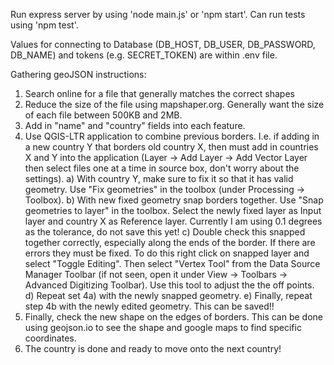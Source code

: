 Run express server by using 'node main.js' or 'npm start'.
Can run tests using 'npm test'.

Values for connecting to Database (DB\_HOST, DB\_USER, DB\_PASSWORD, DB\_NAME) and tokens (e.g. SECRET_TOKEN) are within .env file.

Gathering geoJSON instructions:
1) Search online for a file that generally matches the correct shapes 
2) Reduce the size of the file using mapshaper.org. Generally want the size of each file between 500KB and 2MB.
3) Add in "name" and "country" fields into each feature.
4) Use QGIS-LTR application to combine previous borders. I.e. if adding in a new country Y that borders old country X, then must add in countries X and Y into the application (Layer -> Add Layer -> Add Vector Layer then select files one at a time in source box, don't worry about the settings).
    a) With country Y, make sure to fix it so that it has valid geometry. Use "Fix geometries" in the toolbox (under Processing -> Toolbox).
    b) With new fixed geometry snap borders together. Use "Snap geometries to layer" in the toolbox. Select the newly fixed layer as Input layer and country X as Reference layer. Currently I am using 0.1 degrees as the tolerance, do not save this yet!
    c) Double check this snapped together correctly, especially along the ends of the border. If there are errors they must be fixed. To do this right click on snapped layer and select "Toggle Editing". Then select "Vertex Tool" from the Data Source Manager Toolbar (if not seen, open it under View -> Toolbars -> Advanced Digitizing Toolbar). Use this tool to adjust the the off points.
    d) Repeat set 4a) with the newly snapped geometry.
    e) Finally, repeat step 4b with the newly edited geometry. This can be saved!!
5) Finally, check the new shape on the edges of borders. This can be done using geojson.io to see the shape and google maps to find specific coordinates.
6) The country is done and ready to move onto the next country!